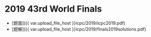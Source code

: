 # 2019 43rd World Finals

- [题面]({{ var.upload_file_host }}icpc/2019/icpc2019.pdf)
- [题解]({{ var.upload_file_host }}icpc/2019/finals2019solutions.pdf)